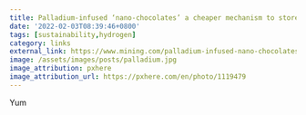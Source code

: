```yaml
---
title: Palladium-infused ‘nano-chocolates’ a cheaper mechanism to store hydrogen
date: '2022-02-03T08:39:46+0800'
tags: [sustainability,hydrogen]
category: links
external_link: https://www.mining.com/palladium-infused-nano-chocolates-a-cheaper-mechanism-to-store-hydrogen/
image: /assets/images/posts/palladium.jpg
image_attribution: pxhere
image_attribution_url: https://pxhere.com/en/photo/1119479
---
```


Yum
